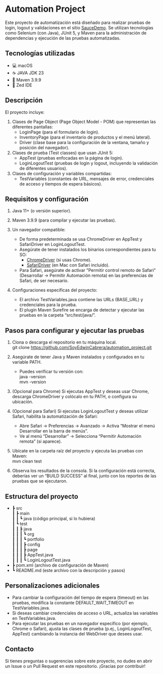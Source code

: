 
# Automation Project

Este proyecto de automatización está diseñado para realizar pruebas de login, logout y validaciones en el sitio [SauceDemo](https://www.saucedemo.com/v1/index.html). Se utilizan tecnologías como Selenium (con Java), JUnit 5, y Maven para la administración de dependencias y ejecución de las pruebas automatizadas.

## Tecnologías utilizadas

- 💻 macOS
- ☕ JAVA JDK 23
- 🔨 Maven 3.9.9
- 📝 Zed IDE

## Descripción

El proyecto incluye:
1. Clases de Page Object (Page Object Model - POM) que representan las diferentes pantallas:
   - LoginPage (para el formulario de login).
   - InventoryPage (para el inventario de productos y el menú lateral).
   - Driver (clase base para la configuración de la ventana, tamaño y posición del navegador).
2. Clases de prueba (Test classes) que usan JUnit 5:
   - AppTest (pruebas enfocadas en la página de login).
   - LoginLogoutTest (pruebas de login y logout, incluyendo la validación de diferentes usuarios).
3. Clases de configuración y variables compartidas:
   - TestVariables (constantes de URL, mensajes de error, credenciales de acceso y tiempos de espera básicos).

## Requisitos y configuración

1. Java 11+ (o versión superior).  
2. Maven 3.9.9 (para compilar y ejecutar las pruebas).  
3. Un navegador compatible:
   - De forma predeterminada se usa ChromeDriver en AppTest y SafariDriver en LoginLogoutTest.  
   - Asegúrate de tener instalados los binarios correspondientes para tu SO:  
     - [ChromeDriver](https://chromedriver.chromium.org/) (si usas Chrome).  
     - [SafariDriver](https://developer.apple.com/documentation/webkit/testing_with_webdriver_in_safari) (en Mac con Safari incluido).  
   - Para Safari, asegúrate de activar "Permitir control remoto de Safari" (Desarrollar → Permitir Automación remota) en las preferencias de Safari, de ser necesario.

4. Configuraciones específicas del proyecto:
   - El archivo TestVariables.java contiene las URLs (BASE_URL) y credenciales para la prueba.  
   - El plugin Maven Surefire se encarga de detectar y ejecutar las pruebas en la carpeta “src/test/java/”.  

## Pasos para configurar y ejecutar las pruebas

1. Clona o descarga el repositorio en tu máquina local.  
   git clone https://github.com/SoyEdwinCabrera/automation_project.git  

2. Asegúrate de tener Java y Maven instalados y configurados en tu variable PATH.  
   - Puedes verificar tu versión con:  
     java -version  
     mvn -version  

3. (Opcional para Chrome) Si ejecutas AppTest y deseas usar Chrome, descarga ChromeDriver y colócalo en tu PATH, o configura su ubicación.  

4. (Opcional para Safari) Si ejecutas LoginLogoutTest y deseas utilizar Safari, habilita la automatización de Safari:  
   - Abre Safari → Preferencias → Avanzado → Activa “Mostrar el menú Desarrollar en la barra de menús”.  
   - Ve al menú “Desarrollar” → Selecciona “Permitir Automación remota” (si aparece).  

5. Ubícate en la carpeta raíz del proyecto y ejecuta las pruebas con Maven:  
   mvn clean test  

6. Observa los resultados de la consola. Si la configuración está correcta, deberías ver un “BUILD SUCCESS” al final, junto con los reportes de las pruebas que se ejecutaron.  

## Estructura del proyecto

- ┣ src  
  ┃ ┣ main  
  ┃ ┃ ┗ java (código principal, si lo hubiera)  
  ┃ ┗ test  
  ┃ ┃ ┣ java  
  ┃ ┃ ┃ ┗ org  
  ┃ ┃ ┃   ┗ portfolio  
  ┃ ┃ ┃     ┣ config  
  ┃ ┃ ┃     ┣ page  
  ┃ ┃ ┃     ┣ AppTest.java  
  ┃ ┃ ┃     ┗ LoginLogoutTest.java  
- ┣ pom.xml (archivo de configuración de Maven)  
- ┗ README.md (este archivo con la descripción y pasos)  

## Personalizaciones adicionales

- Para cambiar la configuración del tiempo de espera (timeout) en las pruebas, modifica la constante DEFAULT_WAIT_TIMEOUT en TestVariables.java.  
- Si deseas cambiar credenciales de acceso o URL, actualiza las variables en TestVariables.java.  
- Para ejecutar las pruebas en un navegador específico (por ejemplo, Chrome o Safari), ajusta las clases de prueba (p.ej., LoginLogoutTest, AppTest) cambiando la instancia del WebDriver que desees usar.

## Contacto

Si tienes preguntas o sugerencias sobre este proyecto, no dudes en abrir un Issue o un Pull Request en este repositorio. ¡Gracias por contribuir!

